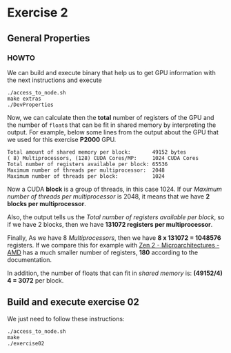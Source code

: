 # Exercise 2

## General Properties

### HOWTO

We can build and execute binary that help us to get GPU information with the
next instructions and execute

```
./access_to_node.sh
make extras
./DevProperties
```

Now, we can calculate then the **total** number of registers of the GPU and the
number of `float`s that can be fit in shared memory by interpreting the output.
For example, below some lines from the output about the GPU that we used for
this exercise  **P2000** GPU.

```
Total amount of shared memory per block:       49152 bytes
( 8) Multiprocessors, (128) CUDA Cores/MP:     1024 CUDA Cores
Total number of registers available per block: 65536
Maximum number of threads per multiprocessor:  2048
Maximum number of threads per block:           1024
```



Now a CUDA **block** is a group of threads, in this case 1024. If our *Maximum
number of threads per multiprocessor* is 2048, it means that we have **2 blocks
per multiprocessor**.

Also, the output tells us the *Total number of registers available per block*,
so if we have 2 blocks, then we have **131072 registers per multiprocessor**.

Finally, As we have 8 *Multiprocessors*, then we have **8 x 131072 = 1048576**
registers. If we compare this for example with [Zen 2 - Microarchitectures - AMD][amd]
has a much smaller number of registers, **180** according to the documentation.

In addition, the number of floats that can fit in *shared memory* is:
**(49152/4) 4 = 3072** per block.

## Build and execute  exercise 02

We just need to follow these instructions:

```
./access_to_node.sh
make
./exercise02
```




[amd]: https://en.wikichip.org/wiki/amd/microarchitectures/zen_2
